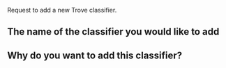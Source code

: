 Request to add a new Trove classifier.

## The name of the classifier you would like to add
<!-- Classifier name -->

## Why do you want to add this classifier?
<!--
    Please include a brief explanation to justify your request.
    Why do the current classifiers not meet your need?
    How many packages to you expect to use this new classifier?
-->
